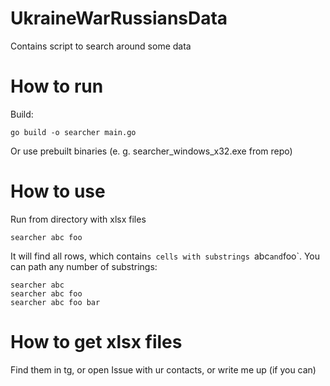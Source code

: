 # UkraineWarRussiansData
Contains script to search around some data

# How to run
Build:
```
go build -o searcher main.go 
```

Or use prebuilt binaries (e. g. searcher_windows_x32.exe from repo)

# How to use
Run from directory with xlsx files
```
searcher abc foo
```
It will find all rows, which contain`s cells with substrings `abc` and `foo`. You can path any number of substrings:

```
searcher abc
searcher abc foo
searcher abc foo bar
```

# How to get xlsx files
Find them in tg, or open Issue with ur contacts, or write me up (if you can)
